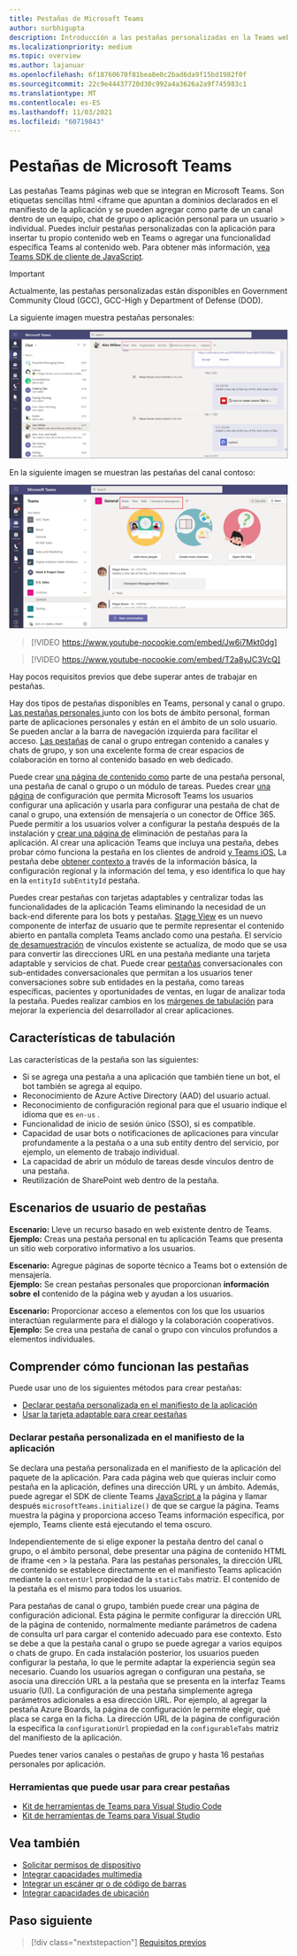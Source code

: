 ```yaml
---
title: Pestañas de Microsoft Teams
author: surbhigupta
description: Introducción a las pestañas personalizadas en la Teams web
ms.localizationpriority: medium
ms.topic: overview
ms.author: lajanuar
ms.openlocfilehash: 6f18760670f81bea0e0c2bad6da9f15bd1982f0f
ms.sourcegitcommit: 22c9e44437720d30c992a4a3626a2a9f745983c1
ms.translationtype: MT
ms.contentlocale: es-ES
ms.lasthandoff: 11/03/2021
ms.locfileid: "60719843"
---
```

# <a name="microsoft-teams-tabs"></a>Pestañas de Microsoft Teams

Las pestañas Teams páginas web que se integran en Microsoft Teams. Son etiquetas sencillas html <iframe que apuntan a dominios declarados en el manifiesto de la aplicación y se pueden agregar como parte de un canal dentro de un equipo, chat de grupo o aplicación personal para un usuario \> individual. Puedes incluir pestañas personalizadas con la aplicación para insertar tu propio contenido web en Teams o agregar una funcionalidad específica Teams al contenido web. Para obtener más información, [vea Teams SDK de cliente de JavaScript](/javascript/api/overview/msteams-client).

> [!IMPORTANT]
> Actualmente, las pestañas personalizadas están disponibles en Government Community Cloud (GCC), GCC-High y Department of Defense (DOD).

La siguiente imagen muestra pestañas personales:

![Pestañas personales](../assets/images/tabs/personaltab.png)

En la siguiente imagen se muestran las pestañas del canal contoso:

![Pestañas de canal o grupo](../assets/images/tabs/tabs.png)

> [!VIDEO https://www.youtube-nocookie.com/embed/Jw6i7Mkt0dg]


> [!VIDEO https://www.youtube-nocookie.com/embed/T2a8yJC3VcQ]

Hay pocos requisitos previos que debe superar antes de trabajar en pestañas.

Hay dos tipos de pestañas disponibles en Teams, personal y canal o grupo. [Las pestañas personales,](~/tabs/how-to/create-personal-tab.md)junto con los bots de ámbito personal, forman parte de aplicaciones personales y están en el ámbito de un solo usuario. Se pueden anclar a la barra de navegación izquierda para facilitar el acceso. [Las pestañas](~/tabs/how-to/create-channel-group-tab.md) de canal o grupo entregan contenido a canales y chats de grupo, y son una excelente forma de crear espacios de colaboración en torno al contenido basado en web dedicado.

Puede crear [una página de contenido como](~/tabs/how-to/create-tab-pages/content-page.md) parte de una pestaña personal, una pestaña de canal o grupo o un módulo de tareas. Puedes crear [una página](~/tabs/how-to/create-tab-pages/configuration-page.md) de configuración que permita Microsoft Teams los usuarios configurar una aplicación y usarla para configurar una pestaña de chat de canal o grupo, una extensión de mensajería o un conector de Office 365. Puede permitir a los usuarios volver a configurar la pestaña después de la instalación y [crear una página de](~/tabs/how-to/create-tab-pages/removal-page.md) eliminación de pestañas para la aplicación. Al crear una aplicación Teams que incluya una pestaña, debes probar cómo funciona la pestaña en los clientes de android [y Teams iOS.](~/tabs/design/tabs-mobile.md) La pestaña debe [obtener contexto a](~/tabs/how-to/access-teams-context.md) través de la información básica, la configuración regional y la información del tema, y eso identifica lo que hay en la `entityId` `subEntityId` pestaña.

Puedes crear pestañas con tarjetas adaptables y centralizar todas las funcionalidades de la aplicación Teams eliminando la necesidad de un back-end diferente para los bots y pestañas. [Stage View](~/tabs/tabs-link-unfurling.md) es un nuevo componente de interfaz de usuario que te permite representar el contenido abierto en pantalla completa Teams anclado como una pestaña. El servicio [de desamuestración](~/tabs/tabs-link-unfurling.md) de vínculos existente se actualiza, de modo que se usa para convertir las direcciones URL en una pestaña mediante una tarjeta adaptable y servicios de chat. Puede crear [pestañas](~/tabs/how-to/conversational-tabs.md) conversacionales con sub-entidades conversacionales que permitan a los usuarios tener conversaciones sobre sub entidades en la pestaña, como tareas específicas, pacientes y oportunidades de ventas, en lugar de analizar toda la pestaña. Puedes realizar cambios en los [márgenes de tabulación](~/resources/removing-tab-margins.md) para mejorar la experiencia del desarrollador al crear aplicaciones.

## <a name="tab-features"></a>Características de tabulación

Las características de la pestaña son las siguientes:

* Si se agrega una pestaña a una aplicación que también tiene un bot, el bot también se agrega al equipo.
* Reconocimiento de Azure Active Directory (AAD) del usuario actual.
* Reconocimiento de configuración regional para que el usuario indique el idioma que es `en-us` .
* Funcionalidad de inicio de sesión único (SSO), si es compatible.
* Capacidad de usar bots o notificaciones de aplicaciones para vincular profundamente a la pestaña o a una sub entity dentro del servicio, por ejemplo, un elemento de trabajo individual.
* La capacidad de abrir un módulo de tareas desde vínculos dentro de una pestaña.
* Reutilización de SharePoint web dentro de la pestaña.

## <a name="tabs-user-scenarios"></a>Escenarios de usuario de pestañas

**Escenario:** Lleve un recurso basado en web existente dentro de Teams. \
**Ejemplo:** Creas una pestaña personal en tu aplicación Teams que presenta un sitio web corporativo informativo a los usuarios.

**Escenario:** Agregue páginas de soporte técnico a Teams bot o extensión de mensajería. \
**Ejemplo:** Se crean pestañas personales que proporcionan **información sobre** **el** contenido de la página web y ayudan a los usuarios.

**Escenario:** Proporcionar acceso a elementos con los que los usuarios interactúan regularmente para el diálogo y la colaboración cooperativos. \
**Ejemplo:** Se crea una pestaña de canal o grupo con vínculos profundos a elementos individuales.

## <a name="understand-how-tabs-work"></a>Comprender cómo funcionan las pestañas

Puede usar uno de los siguientes métodos para crear pestañas:

* [Declarar pestaña personalizada en el manifiesto de la aplicación](#declare-custom-tab-in-app-manifest)
* [Usar la tarjeta adaptable para crear pestañas](~/tabs/how-to/build-adaptive-card-tabs.md)

### <a name="declare-custom-tab-in-app-manifest"></a>Declarar pestaña personalizada en el manifiesto de la aplicación

Se declara una pestaña personalizada en el manifiesto de la aplicación del paquete de la aplicación. Para cada página web que quieras incluir como pestaña en la aplicación, defines una dirección URL y un ámbito. Además, puede agregar el SDK de cliente Teams [JavaScript a](/javascript/api/overview/msteams-client) la página y llamar después `microsoftTeams.initialize()` de que se cargue la página. Teams muestra la página y proporciona acceso Teams información específica, por ejemplo, Teams cliente está ejecutando el tema oscuro.

Independientemente de si elige exponer la pestaña dentro del canal o grupo, o el ámbito personal, debe presentar una página de contenido HTML de iframe <en \> la pestaña. [](~/tabs/how-to/create-tab-pages/content-page.md) Para las pestañas personales, la dirección URL de contenido se establece directamente en el manifiesto Teams aplicación mediante la `contentUrl` propiedad de la `staticTabs` matriz. El contenido de la pestaña es el mismo para todos los usuarios.

Para pestañas de canal o grupo, también puede crear una página de configuración adicional. Esta página le permite configurar la dirección URL de la página de contenido, normalmente mediante parámetros de cadena de consulta url para cargar el contenido adecuado para ese contexto. Esto se debe a que la pestaña canal o grupo se puede agregar a varios equipos o chats de grupo. En cada instalación posterior, los usuarios pueden configurar la pestaña, lo que le permite adaptar la experiencia según sea necesario. Cuando los usuarios agregan o configuran una pestaña, se asocia una dirección URL a la pestaña que se presenta en la interfaz Teams usuario (UI). La configuración de una pestaña simplemente agrega parámetros adicionales a esa dirección URL. Por ejemplo, al agregar la pestaña Azure Boards, la página de configuración le permite elegir, qué placa se carga en la ficha. La dirección URL de la página de configuración la especifica la  `configurationUrl` propiedad en la `configurableTabs` matriz del manifiesto de la aplicación.

Puedes tener varios canales o pestañas de grupo y hasta 16 pestañas personales por aplicación.

### <a name="tools-you-can-use-to-build-tabs"></a>Herramientas que puede usar para crear pestañas
* [Kit de herramientas de Teams para Visual Studio Code](../toolkit/visual-studio-code-overview.md)
* [Kit de herramientas de Teams para Visual Studio](../toolkit/visual-studio-overview.md)

## <a name="see-also"></a>Vea también

* [Solicitar permisos de dispositivo](../concepts/device-capabilities/native-device-permissions.md)
* [Integrar capacidades multimedia](../concepts/device-capabilities/mobile-camera-image-permissions.md)
* [Integrar un escáner qr o de código de barras](../concepts/device-capabilities/qr-barcode-scanner-capability.md)
* [Integrar capacidades de ubicación](../concepts/device-capabilities/location-capability.md)

## <a name="next-step"></a>Paso siguiente

> [!div class="nextstepaction"]
> [Requisitos previos](~/tabs/how-to/tab-requirements.md)
